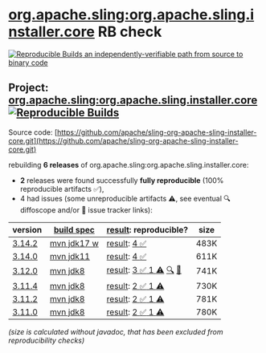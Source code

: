 [org.apache.sling:org.apache.sling.installer.core](https://central.sonatype.com/artifact/org.apache.sling/org.apache.sling.installer.core/versions) RB check
=======

[![Reproducible Builds](https://reproducible-builds.org/images/logos/rb.svg) an independently-verifiable path from source to binary code](https://reproducible-builds.org/)

## Project: [org.apache.sling:org.apache.sling.installer.core](https://central.sonatype.com/artifact/org.apache.sling/org.apache.sling.installer.core/versions) [![Reproducible Builds](https://img.shields.io/endpoint?url=https://raw.githubusercontent.com/jvm-repo-rebuild/reproducible-central/master/content/org/apache/sling/org.apache.sling.installer.core/badge.json)](https://github.com/jvm-repo-rebuild/reproducible-central/blob/master/content/org/apache/sling/org.apache.sling.installer.core/README.md)

Source code: [https://github.com/apache/sling-org-apache-sling-installer-core.git](https://github.com/apache/sling-org-apache-sling-installer-core.git)

rebuilding **6 releases** of org.apache.sling:org.apache.sling.installer.core:
- **2** releases were found successfully **fully reproducible** (100% reproducible artifacts :white_check_mark:),
- 4 had issues (some unreproducible artifacts :warning:, see eventual :mag: diffoscope and/or :memo: issue tracker links):

| version | [build spec](/BUILDSPEC.md) | [result](https://reproducible-builds.org/docs/jvm/): reproducible? | size |
| -- | --------- | ------ | -- |
| [3.14.2](https://central.sonatype.com/artifact/org.apache.sling/org.apache.sling.installer.core/3.14.2/pom) | [mvn jdk17 w](org.apache.sling.installer.core-3.14.2.buildspec) | [result](org.apache.sling.installer.core-3.14.2.buildinfo): [4 :white_check_mark: ](org.apache.sling.installer.core-3.14.2.buildcompare) | 483K |
| [3.14.0](https://central.sonatype.com/artifact/org.apache.sling/org.apache.sling.installer.core/3.14.0/pom) | [mvn jdk11](org.apache.sling.installer.core-3.14.0.buildspec) | [result](org.apache.sling.installer.core-3.14.0.buildinfo): [4 :white_check_mark: ](org.apache.sling.installer.core-3.14.0.buildcompare) | 611K |
| [3.12.0](https://central.sonatype.com/artifact/org.apache.sling/org.apache.sling.installer.core/3.12.0/pom) | [mvn jdk8](org.apache.sling.installer.core-3.12.0.buildspec) | [result](org.apache.sling.installer.core-3.12.0.buildinfo): [3 :white_check_mark:  1 :warning:](org.apache.sling.installer.core-3.12.0.buildcompare) [:mag:](org.apache.sling.installer.core-3.12.0.diffoscope) [:memo:](https://github.com/apache/sling-org-apache-sling-installer-core/pull/9) | 741K |
| [3.11.4](https://central.sonatype.com/artifact/org.apache.sling/org.apache.sling.installer.core/3.11.4/pom) | [mvn jdk8](org.apache.sling.installer.core-3.11.4.buildspec) | [result](org.apache.sling.installer.core-3.11.4.buildinfo): [2 :white_check_mark:  1 :warning:](org.apache.sling.installer.core-3.11.4.buildcompare) | 730K |
| [3.11.2](https://central.sonatype.com/artifact/org.apache.sling/org.apache.sling.installer.core/3.11.2/pom) | [mvn jdk8](org.apache.sling.installer.core-3.11.2.buildspec) | [result](org.apache.sling.installer.core-3.11.2.buildinfo): [2 :white_check_mark:  1 :warning:](org.apache.sling.installer.core-3.11.2.buildcompare) | 781K |
| [3.11.0](https://central.sonatype.com/artifact/org.apache.sling/org.apache.sling.installer.core/3.11.0/pom) | [mvn jdk8](org.apache.sling.installer.core-3.11.0.buildspec) | [result](org.apache.sling.installer.core-3.11.0.buildinfo): [2 :white_check_mark:  1 :warning:](org.apache.sling.installer.core-3.11.0.buildcompare) | 780K |

<i>(size is calculated without javadoc, that has been excluded from reproducibility checks)</i>
